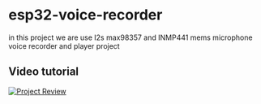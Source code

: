 # esp32-voice-recorder
in this project we are use I2s max98357 and INMP441 mems microphone voice recorder and player project

## Video tutorial

[![Project Review](https://img.youtube.com/vi/ckrW6VKi-0c/0.jpg)](https://youtu.be/ckrW6VKi-0c?feature=shared)
